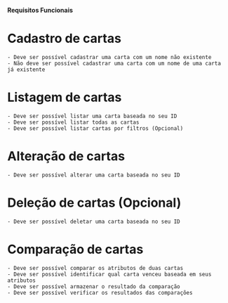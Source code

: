 **Requisitos Funcionais**

  # Cadastro de cartas
    - Deve ser possível cadastrar uma carta com um nome não existente
    - Não deve ser possível cadastrar uma carta com um nome de uma carta já existente
  
  # Listagem de cartas
    - Deve ser possível listar uma carta baseada no seu ID
    - Deve ser possível listar todas as cartas
    - Deve ser possível listar cartas por filtros (Opcional)
  
  # Alteração de cartas
    - Deve ser possível alterar uma carta baseada no seu ID
  
  # Deleção de cartas (Opcional)
    - Deve ser possível deletar uma carta baseada no seu ID
  
  # Comparação de cartas
    - Deve ser possível comparar os atributos de duas cartas
    - Deve ser possível identificar qual carta venceu baseada em seus atributos
    - Deve ser possível armazenar o resultado da comparação
    - Deve ser possível verificar os resultados das comparações
